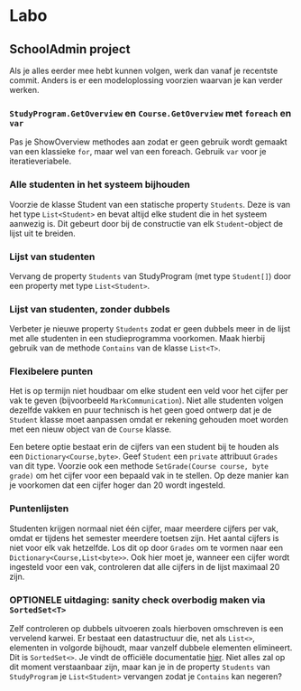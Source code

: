 # Labo

## SchoolAdmin project

Als je alles eerder mee hebt kunnen volgen, werk dan vanaf je recentste commit. Anders is er een modeloplossing voorzien waarvan je kan verder werken.

### `StudyProgram.GetOverview` en `Course.GetOverview` met `foreach` en `var`

Pas je ShowOverview methodes aan zodat er geen gebruik wordt gemaakt van een klassieke `for`, maar wel van een foreach. Gebruik `var` voor je iteratieveriabele.

### Alle studenten in het systeem bijhouden

Voorzie de klasse Student van een statische property `Students`. Deze is van het type `List<Student>` en bevat altijd elke student die in het systeem aanwezig is. Dit gebeurt door bij de constructie van elk `Student`-object de lijst uit te breiden.

### Lijst van studenten

Vervang de property `Students` van StudyProgram \(met type `Student[]`\) door een property met type `List<Student>`.

### Lijst van studenten, zonder dubbels

Verbeter je nieuwe property `Students` zodat er geen dubbels meer in de lijst met alle studenten in een studieprogramma voorkomen. Maak hierbij gebruik van de methode `Contains` van de klasse `List<T>`.

### Flexibelere punten

Het is op termijn niet houdbaar om elke student een veld voor het cijfer per vak te geven \(bijvoorbeeld `MarkCommunication`\). Niet alle studenten volgen dezelfde vakken en puur technisch is het geen goed ontwerp dat je de `Student` klasse moet aanpassen omdat er rekening gehouden moet worden met een nieuw object van de `Course` klasse.

Een betere optie bestaat erin de cijfers van een student bij te houden als een `Dictionary<Course,byte>`. Geef `Student` een `private` attribuut `Grades` van dit type. Voorzie ook een methode `SetGrade(Course course, byte grade)` om het cijfer voor een bepaald vak in te stellen. Op deze manier kan je voorkomen dat een cijfer hoger dan 20 wordt ingesteld.

### Puntenlijsten

Studenten krijgen normaal niet één cijfer, maar meerdere cijfers per vak, omdat er tijdens het semester meerdere toetsen zijn. Het aantal cijfers is niet voor elk vak hetzelfde. Los dit op door `Grades` om te vormen naar een `Dictionary<Course,List<byte>>`. Ook hier moet je, wanneer een cijfer wordt ingesteld voor een vak, controleren dat alle cijfers in de lijst maximaal 20 zijn.

### OPTIONELE uitdaging: sanity check overbodig maken via `SortedSet<T>`

Zelf controleren op dubbels uitvoeren zoals hierboven omschreven is een vervelend karwei. Er bestaat een datastructuur die, net als `List<>`, elementen in volgorde bijhoudt, maar vanzelf dubbele elementen elimineert. Dit is `SortedSet<>`.  Je vindt de officiële documentatie [hier](https://docs.microsoft.com/en-us/dotnet/api/system.collections.generic.sortedset-1?view=netcore-3.1). Niet alles zal op dit moment verstaanbaar zijn, maar kan je in de property `Students` van `StudyProgram` je `List<Student>` vervangen zodat je `Contains` kan negeren?





